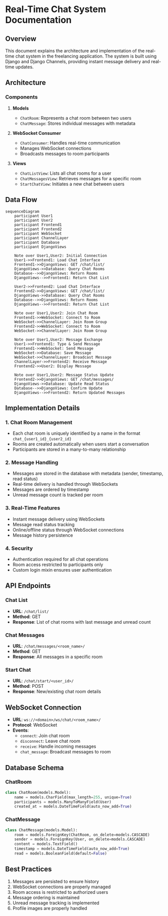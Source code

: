 # Real-Time Chat System Documentation

## Overview
This document explains the architecture and implementation of the real-time chat system in the freelancing application. The system is built using Django and Django Channels, providing instant message delivery and real-time updates.

## Architecture

### Components
1. **Models**
   - `ChatRoom`: Represents a chat room between two users
   - `ChatMessage`: Stores individual messages with metadata

2. **WebSocket Consumer**
   - `ChatConsumer`: Handles real-time communication
   - Manages WebSocket connections
   - Broadcasts messages to room participants

3. **Views**
   - `ChatListView`: Lists all chat rooms for a user
   - `ChatMessagesView`: Retrieves messages for a specific room
   - `StartChatView`: Initiates a new chat between users

## Data Flow

```mermaid
sequenceDiagram
    participant User1
    participant User2
    participant Frontend1
    participant Frontend2
    participant WebSocket
    participant ChannelLayer
    participant Database
    participant DjangoViews

    Note over User1,User2: Initial Connection
    User1->>Frontend1: Load Chat Interface
    Frontend1->>DjangoViews: GET /chat/list/
    DjangoViews->>Database: Query Chat Rooms
    Database-->>DjangoViews: Return Rooms
    DjangoViews-->>Frontend1: Return Chat List
    
    User2->>Frontend2: Load Chat Interface
    Frontend2->>DjangoViews: GET /chat/list/
    DjangoViews->>Database: Query Chat Rooms
    Database-->>DjangoViews: Return Rooms
    DjangoViews-->>Frontend2: Return Chat List

    Note over User1,User2: Join Chat Room
    Frontend1->>WebSocket: Connect to Room
    WebSocket->>ChannelLayer: Join Room Group
    Frontend2->>WebSocket: Connect to Room
    WebSocket->>ChannelLayer: Join Room Group

    Note over User1,User2: Message Exchange
    User1->>Frontend1: Type & Send Message
    Frontend1->>WebSocket: Send Message
    WebSocket->>Database: Save Message
    WebSocket->>ChannelLayer: Broadcast Message
    ChannelLayer->>Frontend2: Receive Message
    Frontend2->>User2: Display Message

    Note over User1,User2: Message Status Update
    Frontend2->>DjangoViews: GET /chat/messages/
    DjangoViews->>Database: Update Read Status
    Database-->>DjangoViews: Confirm Update
    DjangoViews-->>Frontend2: Return Updated Messages
```

## Implementation Details

### 1. Chat Room Management
- Each chat room is uniquely identified by a name in the format `chat_{user1_id}_{user2_id}`
- Rooms are created automatically when users start a conversation
- Participants are stored in a many-to-many relationship

### 2. Message Handling
- Messages are stored in the database with metadata (sender, timestamp, read status)
- Real-time delivery is handled through WebSockets
- Messages are ordered by timestamp
- Unread message count is tracked per room

### 3. Real-Time Features
- Instant message delivery using WebSockets
- Message read status tracking
- Online/offline status through WebSocket connections
- Message history persistence

### 4. Security
- Authentication required for all chat operations
- Room access restricted to participants only
- Custom login mixin ensures user authentication

## API Endpoints

### Chat List
- **URL**: `/chat/list/`
- **Method**: GET
- **Response**: List of chat rooms with last message and unread count

### Chat Messages
- **URL**: `/chat/messages/<room_name>/`
- **Method**: GET
- **Response**: All messages in a specific room

### Start Chat
- **URL**: `/chat/start/<user_id>/`
- **Method**: POST
- **Response**: New/existing chat room details

## WebSocket Connection
- **URL**: `ws://<domain>/ws/chat/<room_name>/`
- **Protocol**: WebSocket
- **Events**:
  - `connect`: Join chat room
  - `disconnect`: Leave chat room
  - `receive`: Handle incoming messages
  - `chat_message`: Broadcast messages to room

## Database Schema

### ChatRoom
```python
class ChatRoom(models.Model):
    name = models.CharField(max_length=255, unique=True)
    participants = models.ManyToManyField(User)
    created_at = models.DateTimeField(auto_now_add=True)
```

### ChatMessage
```python
class ChatMessage(models.Model):
    room = models.ForeignKey(ChatRoom, on_delete=models.CASCADE)
    sender = models.ForeignKey(User, on_delete=models.CASCADE)
    content = models.TextField()
    timestamp = models.DateTimeField(auto_now_add=True)
    read = models.BooleanField(default=False)
```

## Best Practices
1. Messages are persisted to ensure history
2. WebSocket connections are properly managed
3. Room access is restricted to authorized users
4. Message ordering is maintained
5. Unread message tracking is implemented
6. Profile images are properly handled 